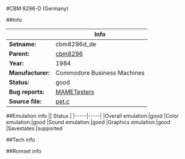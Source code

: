 #CBM 8296-D (Germany)

##Info

||Info|
|-----|-----|
|**Setname:**|cbm8296d_de
|**Parent:**|[cbm8296](cbm8296.md)
|**Year:**|1984
|**Manufacturer:**|Commodore Business Machines
|**Status:**|good
|**Bug reports:**|[MAMETesters](http://mametesters.org/view_all_set.php?type=1&temporary=y&search=pet.c)
|**Source file:**|[pet.c](https://github.com/mamedev/mame/blob/master/src/mess/drivers/pet.c)

##Emulation info
|| Status |
|-----|-----|
|Overall emulation:|good
|Color emulation:|good
|Sound emulation:|good
|Graphics emulation:|good
|Savestates:|supported

##Tech info

##Romset info

<!--- START OF EDITED COMMENT DO NOT TOUCH TEXT ABOVE-->
